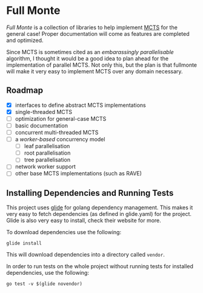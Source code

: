 # Full Monte

_Full Monte_ is a collection of libraries to help implement [MCTS](https://en.wikipedia.org/wiki/Monte_Carlo_tree_search) for the general case! Proper documentation will come as features are completed and optimized.

Since MCTS is sometimes cited as an _embarassingly parallelisable_ algorithm, I thought it would be a good idea to plan ahead for the implementation of parallel MCTS. Not only this, but the plan is that fullmonte will make it very easy to implement MCTS over any domain necessary.

## Roadmap

- [x] interfaces to define abstract MCTS implementations
- [x] single-threaded MCTS
- [ ] optimization for general-case MCTS
- [ ] basic documentation
- [ ] concurrent multi-threaded MCTS
- [ ] a _worker-based_ concurrency model
  - [ ] leaf parallelisation
  - [ ] root parallelisation
  - [ ] tree parallelisation
- [ ] network worker support
- [ ] other base MCTS implementations (such as RAVE)

## Installing Dependencies and Running Tests

This project uses [glide](http://glide.sh/) for golang dependency management. This makes it very easy to fetch dependencies (as defined in glide.yaml) for the project. Glide is also very easy to install, check their website for more.

To download dependencies use the following:

```
glide install
```

This will download dependencies into a directory called `vendor`.

In order to run tests on the whole project without running tests for installed dependencies, use the following:

```
go test -v $(glide novendor)
```